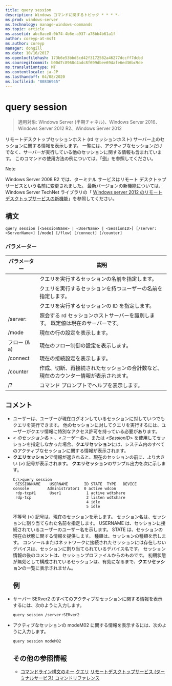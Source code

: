 ```yaml
---
title: query session
description: Windows コマンドに関するトピック * * * *-
ms.prod: windows-server
ms.technology: manage-windows-commands
ms.topic: article
ms.assetid: abc0ace8-0b74-4b6e-a937-a78bb4b61a1f
author: coreyp-at-msft
ms.author: coreyp
manager: dongill
ms.date: 10/16/2017
ms.openlocfilehash: 173b6e53bbd5cd42f3172582a46277dccff7dcbd
ms.sourcegitcommit: b00d7c8968c4adc8f699dbee694afe6ed36bc9de
ms.translationtype: MT
ms.contentlocale: ja-JP
ms.lasthandoff: 04/08/2020
ms.locfileid: "80836945"
---
```

# <a name="query-session"></a>query session

>適用対象: Windows Server (半期チャネル)、Windows Server 2016、Windows Server 2012 R2、Windows Server 2012

リモートデスクトップセッションホスト (rd セッションホスト) サーバー上のセッションに関する情報を表示します。
一覧には、アクティブなセッションだけでなく、サーバーが実行している他のセッションに関する情報も含まれています。
このコマンドの使用方法の例については、「[例](#BKMK_examples)」を参照してください。
> [!NOTE]
> Windows Server 2008 R2 では、ターミナル サービスはリモート デスクトップ サービスという名前に変更されました。 最新バージョンの新機能については、Windows Server TechNet ライブラリの「 [Windows server 2012 のリモートデスクトップサービスの新機能](https://technet.microsoft.com/library/hh831527)」を参照してください。
> ## <a name="syntax"></a>構文
> ```
> query session [<SessionName> | <UserName> | <SessionID>] [/server:<ServerName>] [/mode] [/flow] [/connect] [/counter]
> ```
> ### <a name="parameters"></a>パラメーター
> 
> |      パラメーター       |                                                      説明                                                      |
> |----------------------|-----------------------------------------------------------------------------------------------------------------------|
> |    <SessionName>     |                               クエリを実行するセッションの名前を指定します。                               |
> |      <UserName>      |                           クエリを実行するセッションを持つユーザーの名前を指定します。                            |
> |     <SessionID>      |                                クエリを実行するセッションの ID を指定します。                                |
> | /server:<ServerName> |                  照会する rd セッションホストサーバーを識別します。 既定値は現在のサーバーです。                   |
> |        /mode         |                                            現在の行の設定を表示します。                                            |
> |        フロー (& a)         |                                        現在のフロー制御の設定を表示します。                                        |
> |       /connect       |                                          現在の接続設定を表示します。                                           |
> |       /counter       | 作成、切断、再接続されたセッションの合計数など、現在のカウンター情報が表示されます。 |
> |          /?          |                                         コマンド プロンプトでヘルプを表示します。                                          |
> 
> ## <a name="remarks"></a>コメント
> - ユーザーは、ユーザーが現在ログオンしているセッションに対していつでもクエリを実行できます。 他のセッションに対してクエリを実行するには、ユーザーがクエリ情報に特別なアクセス許可を持っている必要があります。
> - *< のセッション名 >* 、<*ユーザー名*>、または <*SessionID*> を使用してセッションを指定しなかった場合、**クエリセッション**には、システム内のすべてのアクティブなセッションに関する情報が表示されます。
> - **クエリセッション**で情報が返されると、現在のセッションの前に、より大きい (>) 記号が表示されます。 **クエリセッション**のサンプル出力を次に示します。
>   ```
>   C:\>query session
>    SESSIONNAME    USERNAME       ID STATE  TYPE   DEVICE
>   console        Administrator1  0 active wdcon
>    rdp-tcp#1      User1           1 active wdtshare
>    rdp-tcp                        2 listen wdtshare
>                                   4 idle
>                                   5 idle
>   ```
>   不等号 (>) 記号は、現在のセッションを示します。 セッション名は、セッションに割り当てられた名前を指定します。 USERNAME は、セッションに接続されているユーザーのユーザー名を示します。 STATE は、セッションの現在の状態に関する情報を提供します。 種類は、セッションの種類を示します。 コンソールまたはネットワークに接続されたセッションには存在しないデバイスは、セッションに割り当てられているデバイス名です。 セッション情報の後のコメントは、セッションプロファイルからのものです。 初期状態が無効として構成されているセッションは、有効になるまで、**クエリセッション**の一覧に表示されません。
>   ## <a name="examples"></a><a name=BKMK_examples></a>例
> - サーバー SERver2 のすべてのアクティブなセッションに関する情報を表示するには、次のように入力します。
>   ```
>   query session /server:SERver2
>   ```
> - アクティブなセッションの modeM02 に関する情報を表示するには、次のように入力します。
>   ```
>   query session modeM02
>   ```
>   ## <a name="additional-references"></a>その他の参照情報
>   - [コマンドライン構文のキー](command-line-syntax-key.md)
>   [クエリ](query.md)
>   [リモートデスクトップサービス (ターミナルサービス) コマンドリファレンス](remote-desktop-services-terminal-services-command-reference.md)
